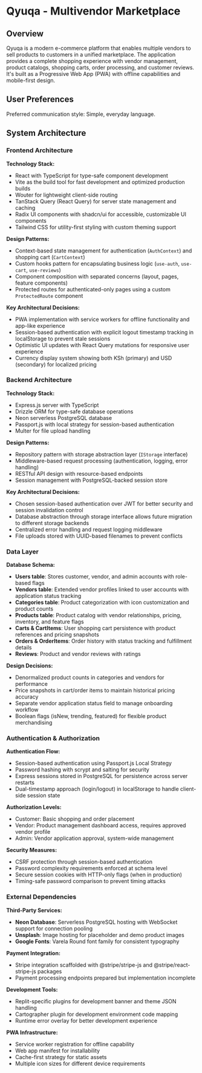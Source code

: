 # Qyuqa - Multivendor Marketplace

## Overview

Qyuqa is a modern e-commerce platform that enables multiple vendors to sell products to customers in a unified marketplace. The application provides a complete shopping experience with vendor management, product catalogs, shopping carts, order processing, and customer reviews. It's built as a Progressive Web App (PWA) with offline capabilities and mobile-first design.

## User Preferences

Preferred communication style: Simple, everyday language.

## System Architecture

### Frontend Architecture

**Technology Stack:**
- React with TypeScript for type-safe component development
- Vite as the build tool for fast development and optimized production builds
- Wouter for lightweight client-side routing
- TanStack Query (React Query) for server state management and caching
- Radix UI components with shadcn/ui for accessible, customizable UI components
- Tailwind CSS for utility-first styling with custom theming support

**Design Patterns:**
- Context-based state management for authentication (`AuthContext`) and shopping cart (`CartContext`)
- Custom hooks pattern for encapsulating business logic (`use-auth`, `use-cart`, `use-reviews`)
- Component composition with separated concerns (layout, pages, feature components)
- Protected routes for authenticated-only pages using a custom `ProtectedRoute` component

**Key Architectural Decisions:**
- PWA implementation with service workers for offline functionality and app-like experience
- Session-based authentication with explicit logout timestamp tracking in localStorage to prevent stale sessions
- Optimistic UI updates with React Query mutations for responsive user experience
- Currency display system showing both KSh (primary) and USD (secondary) for localized pricing

### Backend Architecture

**Technology Stack:**
- Express.js server with TypeScript
- Drizzle ORM for type-safe database operations
- Neon serverless PostgreSQL database
- Passport.js with local strategy for session-based authentication
- Multer for file upload handling

**Design Patterns:**
- Repository pattern with storage abstraction layer (`IStorage` interface)
- Middleware-based request processing (authentication, logging, error handling)
- RESTful API design with resource-based endpoints
- Session management with PostgreSQL-backed session store

**Key Architectural Decisions:**
- Chosen session-based authentication over JWT for better security and session invalidation control
- Database abstraction through storage interface allows future migration to different storage backends
- Centralized error handling and request logging middleware
- File uploads stored with UUID-based filenames to prevent conflicts

### Data Layer

**Database Schema:**
- **Users table**: Stores customer, vendor, and admin accounts with role-based flags
- **Vendors table**: Extended vendor profiles linked to user accounts with application status tracking
- **Categories table**: Product categorization with icon customization and product counts
- **Products table**: Product catalog with vendor relationships, pricing, inventory, and feature flags
- **Carts & CartItems**: User shopping cart persistence with product references and pricing snapshots
- **Orders & OrderItems**: Order history with status tracking and fulfillment details
- **Reviews**: Product and vendor reviews with ratings

**Design Decisions:**
- Denormalized product counts in categories and vendors for performance
- Price snapshots in cart/order items to maintain historical pricing accuracy
- Separate vendor application status field to manage onboarding workflow
- Boolean flags (isNew, trending, featured) for flexible product merchandising

### Authentication & Authorization

**Authentication Flow:**
- Session-based authentication using Passport.js Local Strategy
- Password hashing with scrypt and salting for security
- Express sessions stored in PostgreSQL for persistence across server restarts
- Dual-timestamp approach (login/logout) in localStorage to handle client-side session state

**Authorization Levels:**
- Customer: Basic shopping and order placement
- Vendor: Product management dashboard access, requires approved vendor profile
- Admin: Vendor application approval, system-wide management

**Security Measures:**
- CSRF protection through session-based authentication
- Password complexity requirements enforced at schema level
- Secure session cookies with HTTP-only flags (when in production)
- Timing-safe password comparison to prevent timing attacks

### External Dependencies

**Third-Party Services:**
- **Neon Database**: Serverless PostgreSQL hosting with WebSocket support for connection pooling
- **Unsplash**: Image hosting for placeholder and demo product images
- **Google Fonts**: Varela Round font family for consistent typography

**Payment Integration:**
- Stripe integration scaffolded with @stripe/stripe-js and @stripe/react-stripe-js packages
- Payment processing endpoints prepared but implementation incomplete

**Development Tools:**
- Replit-specific plugins for development banner and theme JSON handling
- Cartographer plugin for development environment code mapping
- Runtime error overlay for better development experience

**PWA Infrastructure:**
- Service worker registration for offline capability
- Web app manifest for installability
- Cache-first strategy for static assets
- Multiple icon sizes for different device requirements